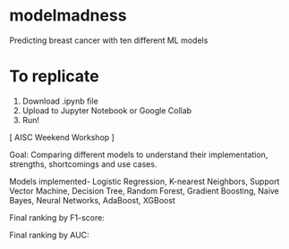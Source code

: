 # modelmadness
Predicting breast cancer with ten different ML models

# To replicate
1. Download .ipynb file
2. Upload to Jupyter Notebook or Google Collab
3. Run!

[ AISC Weekend Workshop ]

Goal: Comparing different models to understand their implementation, strengths, shortcomings and use cases.

Models implemented- Logistic Regression, K-nearest Neighbors, Support Vector Machine, Decision Tree, Random Forest, Gradient Boosting, Naive Bayes, Neural Networks, AdaBoost, XGBoost

Final ranking by F1-score: 

Final ranking by AUC:
